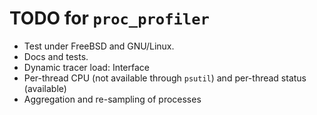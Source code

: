 # TODO for `proc_profiler`

- Test under FreeBSD and GNU/Linux.
- Docs and tests.
- Dynamic tracer load: Interface
- Per-thread CPU (not available through `psutil`) and per-thread status (available)
- Aggregation and re-sampling of processes

